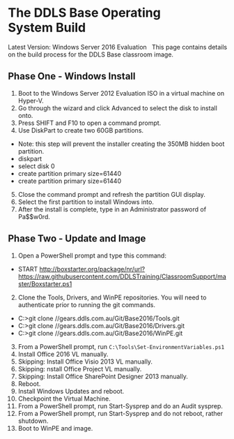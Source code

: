# The DDLS Base Operating System Build

Latest Version: Windows Server 2016 Evaluation
 
This page contains details on the build process for the DDLS Base classroom image.
 
## Phase One - Windows Install

1.  Boot to the Windows Server 2012 Evaluation ISO in a virtual machine on Hyper-V.
2.  Go through the wizard and click Advanced to select the disk to install onto.
3.  Press SHIFT and F10 to open a command prompt.
4.  Use DiskPart to create two 60GB partitions.
   *   Note: this step will prevent the installer creating the 350MB hidden boot partition. 
   *   diskpart 
   *   select disk 0 
   *   create partition primary size=61440 
   *   create partition primary size=61440
5.  Close the command prompt and refresh the partition GUI display. 
6.  Select the first partition to install Windows into. 
7.  After the install is complete, type in an Administrator password of Pa$$w0rd.

## Phase Two - Update and Image

1.  Open a PowerShell prompt and type this command:
   *   START http://boxstarter.org/package/nr/url?https://raw.githubusercontent.com/DDLSTraining/ClassroomSupport/master/Boxstarter.ps1 
2.  Clone the Tools, Drivers, and WinPE repositories. You will need to authenticate prior to running the git commands. 
   *   C:\>git clone //gears.ddls.com.au/Git/Base2016/Tools.git 
   *   C:\>git clone //gears.ddls.com.au/Git/Base2016/Drivers.git 
   *   C:\>git clone //gears.ddls.com.au/Git/Base2016/WinPE.git
3.  From a PowerShell prompt, run `C:\Tools\Set-EnvironmentVariables.ps1 `
4.  Install Office 2016 VL manually. 
5.  Skipping: Install Office Visio 2013 VL manually. 
6.  Skipping: nstall Office Project VL manually. 
7.  Skipping: Install Office SharePoint Designer 2013 manually. 
8.  Reboot. 
9.  Install Windows Updates and reboot. 
10. Checkpoint the Virtual Machine. 
11. From a PowerShell prompt, run Start-Sysprep and do an Audit sysprep. 
12. From a PowerShell prompt, run Start-Sysprep and do not reboot, rather shutdown. 
13.  Boot to WinPE and image.
